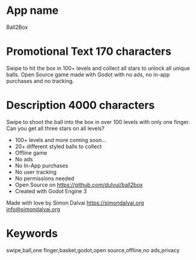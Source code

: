 <!--
SPDX-FileCopyrightText: 2023 Simon Dalvai <info@simondalvai.org>

SPDX-License-Identifier: CC-BY-SA-4.0
-->

# App name
Ball2Box

# Promotional Text 170 characters
Swipe to hit the box in 100+ levels and collect all stars to unlock all unique balls.
Open Source game made with Godot with no ads, no in-app purchases and no tracking.

# Description 4000 characters
Swipe to shoot the ball into the box in over 100 levels with only one finger.
Can you get all three stars on all levels?

- 100+ levels and more coming soon...
- 20+ different styled balls to collect
- Offline game
- No ads
- No In-App purchases
- No user tracking
- No permissions needed
- Open Source on https://github.com/dulvui/ball2box
- Created with Godot Engine 3

Made with love by Simon Dalvai
https://simondalvai.org
info@simondalvai.org

# Keywords
swipe,ball,one finger,basket,godot,open source,offline,no ads,privacy